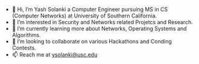 - 👋 Hi, I’m Yash Solanki a Computer Engineer pursuing MS in CS (Computer Networks) at University of Southern California.
- 👀 I’m interested in Security and Networks related Projetcs and Research.
- 🌱 I’m currently learning more about Networks, Operating Systems and Algorithms.
- 💞️ I’m looking to collaborate on various Hackathons and Conding Contests.
- 📫 Reach me at ysolanki@usc.edu

<!---
yash07007/yash07007 is a ✨ special ✨ repository because its `README.md` (this file) appears on your GitHub profile.
You can click the Preview link to take a look at your changes.
--->
